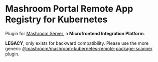 
# Mashroom Portal Remote App Registry for Kubernetes

Plugin for [Mashroom Server](https://www.mashroom-server.com), a **Microfrontend Integration Platform**.

**LEGACY**, only exists for backward compatibility. Please use the more generic [@mashroom/mashroom-kubernetes-remote-package-scanner](https://github.com/nonblocking/mashroom/tree/master/packages/plugin-packages/mashroom-kubernetes-remote-package-scanner) plugin.

